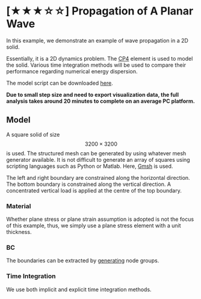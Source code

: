 # [★★★☆☆] Propagation of A Planar Wave

In this example, we demonstrate an example of wave propagation in a 2D solid.

Essentially, it is a 2D dynamics problem. The [CP4](../../Library/Element/Membrane/Plane/CP4.md) element is used to
model the solid. Various time integration methods will be used to compare their performance regarding numerical energy
dispersion.

The model script can be downloaded [here](wave-propagation.supan).

**Due to small step size and need to export visualization data, the full analysis takes around 20 minutes to complete on
an average PC platform.**

## Model

A square solid of size $$3200\times3200$$ is used. The structured mesh can be generated by using whatever mesh generator
available. It is not difficult to generate an array of squares using scripting languages such as Python or Matlab.
Here, [Gmsh](https://gmsh.info/) is used.

The left and right boundary are constrained along the horizontal direction. The bottom boundary is constrained along the
vertical direction. A concentrated vertical load is applied at the centre of the top boundary.

### Material

Whether plane stress or plane strain assumption is adopted is not the focus of this example, thus, we simply use a plane
stress element with a unit thickness.

### BC

The boundaries can be extracted by [generating](../../Collection/Define/generate.md) node groups.

### Time Integration

We use both implicit and explicit time integration methods.